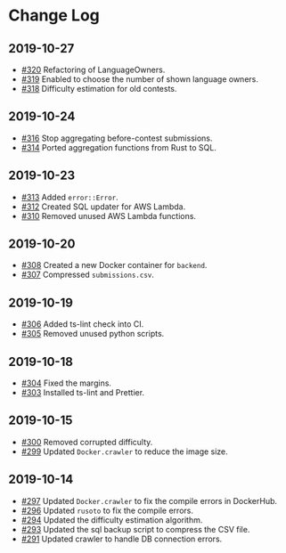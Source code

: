 # Change Log

## 2019-10-27
- [#320](https://github.com/kenkoooo/AtCoderProblems/pull/320) Refactoring of LanguageOwners.
- [#319](https://github.com/kenkoooo/AtCoderProblems/pull/319) Enabled to choose the number of shown language owners.
- [#318](https://github.com/kenkoooo/AtCoderProblems/pull/318) Difficulty estimation for old contests.

## 2019-10-24
- [#316](https://github.com/kenkoooo/AtCoderProblems/pull/316) Stop aggregating before-contest submissions.
- [#314](https://github.com/kenkoooo/AtCoderProblems/pull/314) Ported aggregation functions from Rust to SQL.

## 2019-10-23
- [#313](https://github.com/kenkoooo/AtCoderProblems/pull/313) Added `error::Error`.
- [#312](https://github.com/kenkoooo/AtCoderProblems/pull/312) Created SQL updater for AWS Lambda.
- [#310](https://github.com/kenkoooo/AtCoderProblems/pull/310) Removed unused AWS Lambda functions.

## 2019-10-20
- [#308](https://github.com/kenkoooo/AtCoderProblems/pull/308) Created a new Docker container for `backend`.
- [#307](https://github.com/kenkoooo/AtCoderProblems/pull/307) Compressed `submissions.csv`.

## 2019-10-19
- [#306](https://github.com/kenkoooo/AtCoderProblems/pull/306) Added ts-lint check into CI.
- [#305](https://github.com/kenkoooo/AtCoderProblems/pull/305) Removed unused python scripts.  

## 2019-10-18
- [#304](https://github.com/kenkoooo/AtCoderProblems/pull/304) Fixed the margins.
- [#303](https://github.com/kenkoooo/AtCoderProblems/pull/303) Installed ts-lint and Prettier.  

## 2019-10-15
- [#300](https://github.com/kenkoooo/AtCoderProblems/pull/300) Removed corrupted difficulty.
- [#299](https://github.com/kenkoooo/AtCoderProblems/pull/299) Updated `Docker.crawler` to reduce the image size.

## 2019-10-14
- [#297](https://github.com/kenkoooo/AtCoderProblems/pull/297) Updated `Docker.crawler` to fix the compile errors in DockerHub.
- [#296](https://github.com/kenkoooo/AtCoderProblems/pull/296) Updated `rusoto` to fix the compile errors.
- [#294](https://github.com/kenkoooo/AtCoderProblems/pull/294) Updated the difficulty estimation algorithm.
- [#293](https://github.com/kenkoooo/AtCoderProblems/pull/293) Updated the sql backup script to compress the CSV file.
- [#291](https://github.com/kenkoooo/AtCoderProblems/pull/291) Updated crawler to handle DB connection errors.
